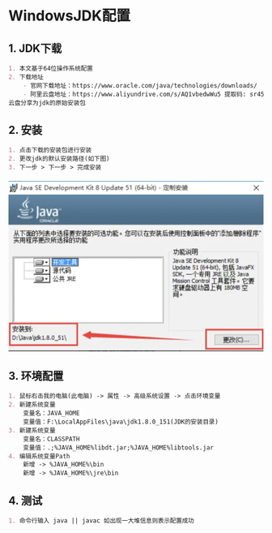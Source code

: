 # WindowsJDK配置

## 1. JDK下载
```markdown
1. 本文基于64位操作系统配置
2. 下载地址
    - 官网下载地址：https://www.oracle.com/java/technologies/downloads/
    - 阿里云盘地址：https://www.aliyundrive.com/s/AQ1vbedwWu5 提取码: sr45
云盘分享为jdk的原始安装包
```
## 2. 安装
```markdown
1. 点击下载的安装包进行安装
2. 更改jdk的默认安装路径(如下图)
3. 下一步 > 下一步 > 完成安装
```
![jdk默认安装路径](/assets/context/jdk/winx64_jdk.png)

## 3. 环境配置
```markdown
1. 鼠标右击我的电脑(此电脑) -> 属性 -> 高级系统设置 -> 点击环境变量
2. 新建系统变量
    变量名：JAVA_HOME
    变量值：F:\LocalAppFiles\java\jdk1.8.0_151(JDK的安装目录)
3. 新建系统变量
    变量名：CLASSPATH
    变量值：.;%JAVA_HOME%libdt.jar;%JAVA_HOME%libtools.jar
4. 编辑系统变量Path
    新增 -> %JAVA_HOME%\bin
    新增 -> %JAVA_HOME%\jre\bin
```

## 4. 测试
```markdown
1. 命令行输入 java || javac 如出现一大堆信息则表示配置成功
```